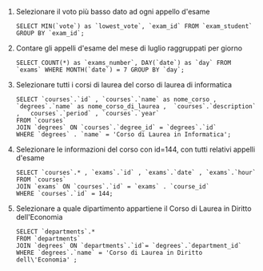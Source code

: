 
1. Selezionare il voto più basso dato ad ogni appello d'esame 
    ```
    SELECT MIN(`vote`) as `lowest_vote`, `exam_id` FROM `exam_student` GROUP BY `exam_id`;
    ```

2. Contare gli appelli d'esame del mese di luglio raggruppati per giorno
    ```
    SELECT COUNT(*) as `exams_number`, DAY(`date`) as `day` FROM `exams` WHERE MONTH(`date`) = 7 GROUP BY `day`;
    ```

3. Selezionare tutti i corsi di laurea del corso di laurea di informatica
    ```
    SELECT `courses`.`id` , `courses`.`name` as nome_corso , `degrees`.`name` as nome_corso_di_laurea ,  `courses`.`description` ,  `courses`.`period` , `courses`.`year`
    FROM `courses`
    JOIN `degrees` ON `courses`.`degree_id` = `degrees`.`id`
    WHERE `degrees` . `name` = 'Corso di Laurea in Informatica';
    ```

4. Selezionare le informazioni del corso con id=144, con tutti relativi appelli d'esame 
    ```
    SELECT `courses`.* , `exams`.`id` , `exams`.`date` , `exams`.`hour`
    FROM `courses`
    JOIN `exams` ON `courses`.`id` = `exams` . `course_id`
    WHERE `courses`.`id` = 144;
    ```
    
5. Selezionare a quale dipartimento appartiene il Corso di Laurea in Diritto dell'Economia 
    ```
    SELECT `departments`.*
    FROM `departments`
    JOIN `degrees` ON `departments`.`id`= `degrees`.`department_id`
    WHERE `degrees`.`name` = 'Corso di Laurea in Diritto dell\'Economia' ;
    ```







